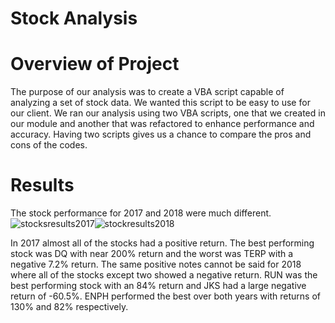 # Stock Analysis

# Overview of Project
The purpose of our analysis was to create a VBA script capable of analyzing a set of stock data. We wanted this script to be easy to use for our client. We ran our analysis using two VBA scripts, one that we created in our module and another that was refactored to enhance performance and accuracy. Having two scripts gives us a chance to compare the pros and cons of the codes.

# Results
The stock performance for 2017 and 2018 were much different. 
![stocksresults2017](https://user-images.githubusercontent.com/82848585/131198623-06b1dc05-4165-4ffd-8905-c7680d2240c2.png)![stockresults2018](https://user-images.githubusercontent.com/82848585/131198633-200a6683-352e-44f5-bd39-b800b8733bad.png)


In 2017 almost all of the stocks had a positive return. The best performing stock was DQ with near 200% return and the worst was TERP with a negative 7.2% return. The same positive notes cannot be said for 2018 where all of the stocks except two showed a negative return. RUN was the best performing stock with an 84% return and JKS had a large negative return of -60.5%. ENPH performed the best over both years with returns of 130% and 82% respectively. 
